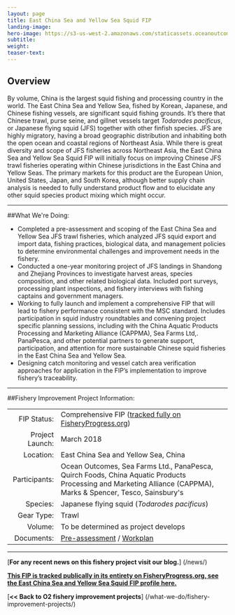 ```yaml
---
layout: page 
title: East China Sea and Yellow Sea Squid FIP
landing-image:
hero-image: https://s3-us-west-2.amazonaws.com/staticassets.oceanoutcomes.org/hero+photos/east-china-sea-and-yellow-sea-squid-hero.jpg
subtitle:
weight: 
teaser-text:
---
```

<h2>Overview</h2>

By volume, China is the largest squid fishing and processing country in the world. The East China Sea and Yellow Sea, fished by Korean, Japanese, and Chinese fishing vessels, are significant squid fishing grounds. It’s there that Chinese trawl, purse seine, and gillnet vessels target *Todarodes pacificus*, or Japanese flying squid (JFS) together with other finfish species. JFS are highly migratory, having a broad geographic distribution and inhabiting both the open ocean and coastal regions of Northeast Asia. While there is great diversity and scope of JFS fisheries across Northeast Asia, the East China Sea and Yellow Sea Squid FIP will initially focus on improving Chinese JFS trawl fisheries operating within Chinese jurisdictions in the East China and Yellow Seas. The primary markets for this product are the European Union, United States, Japan, and South Korea, although better supply chain analysis is needed to fully understand product flow and to elucidate any other squid species product mixing which might occur.

---

##What We're Doing:

* Completed a pre-assessment and scoping of the East China Sea and Yellow Sea JFS trawl fisheries, which analyzed JFS squid export and import data, fishing practices, biological data, and management policies to determine environmental challenges and improvement needs in the fishery.
* Conducted a one-year monitoring project of JFS landings in Shandong and Zhejiang Provinces to investigate harvest areas, species composition, and other related biological data. Included port surveys, processing plant inspections, and fishery interviews with fishing captains and government managers.
* Working to fully launch and implement a comprehensive FIP that will lead to fishery performance consistent with the MSC standard. Includes participation in squid industry roundtables and convening project specific planning sessions, including with the China Aquatic Products Processing and Marketing Alliance (CAPPMA), Sea Farms Ltd,. PanaPesca, and other potential partners to generate support, participation, and attention for more sustainable Chinese squid fisheries in the East China Sea and Yellow Sea.
* Designing catch monitoring and vessel catch area verification approaches for application in the FIP’s implementation to improve fishery’s traceability.

---

##Fishery Improvement Project Information:

|||
| ---: | --- |
| FIP Status: | Comprehensive FIP (<a href="https://fisheryprogress.org/fip-profile/east-china-sea-and-yellow-sea-japanese-flying-squid-trawl">tracked fully on FisheryProgress.org</a>) |
| Project Launch: | March 2018 |
| Location: | East China Sea and Yellow Sea, China|
| Participants: | Ocean Outcomes, Sea Farms Ltd., PanaPesca, Quirch Foods, China Aquatic Products Processing and Marketing Alliance (CAPPMA), Marks & Spencer, Tesco, Sainsbury's |
| Species: | Japanese flying squid (*Todarodes pacificus*) |
| Gear Type: | Trawl |
| Volume: | To be determined as project develops |
| Documents: | <a href="https://s3-us-west-2.amazonaws.com/staticassets.oceanoutcomes.org/supporting+documents/Fishery+Project+Resources/O2+Chinese+JFS+Fishery+Improvement+Scoping+Report+-+October+2018+FINAL.pdf" target="_blank">Pre-assessment</a> / <a href="https://s3-us-west-2.amazonaws.com/staticassets.oceanoutcomes.org/supporting+documents/Fishery+Project+Resources/FINAL+O2+5-YR+JFS+FIP+WORK+PLAN+October+2018.pdf" target="_blank">Workplan</a> |

---

[**For any recent news on this fishery project visit our blog.**] (/news/) 

<a href="https://fisheryprogress.org/fip-profile/east-china-sea-and-yellow-sea-japanese-flying-squid-trawl" target="_blank">**This FIP is tracked publically in its entirety on FisheryProgress.org, see the East China Sea and Yellow Sea Squid FIP profile here.**</a>

[**<< Back to O2 fishery improvement projects**] (/what-we-do/fishery-improvement-projects/)

